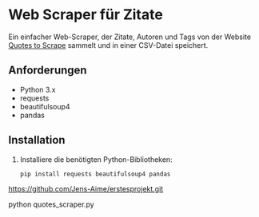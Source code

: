 # Web Scraper für Zitate

Ein einfacher Web-Scraper, der Zitate, Autoren und Tags von der Website [Quotes to Scrape](http://quotes.toscrape.com) sammelt und in einer CSV-Datei speichert.

## Anforderungen

- Python 3.x
- requests
- beautifulsoup4
- pandas

## Installation

1. Installiere die benötigten Python-Bibliotheken:
   ```bash
   pip install requests beautifulsoup4 pandas


https://github.com/Jens-Aime/erstesprojekt.git

python quotes_scraper.py
